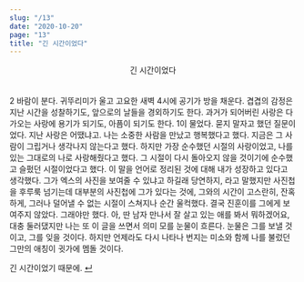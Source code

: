 ```yaml
---
slug: "/13"
date: "2020-10-20"
page: "13"
title: "긴 시간이었다"
---
```


<div style="text-align: center;">
    <div class="post-line" style="display: inline-block; line-height:160%">
    긴 시간이었다
    </div>
</div>

<br>

2
바람이 분다. 귀뚜리미가 울고 고요한 새벽 4시에 공기가 방을 채운다. 겹겹의 감정은 지난 시간을 성찰하기도, 앞으로의 날들을 경외하기도 한다. 과거가 되어버린 사랑은 다가오는 사랑에 용기가 되기도, 아픔이 되기도 한다. 1이 물었다. 묻지 말자고 했던 질문이었다. 지난 사랑은 어땠냐고. 나는 소중한 사람을 만났고 행복했다고 했다. 지금은 그 사람이 그립거나 생각나지 않는다고 했다. 하지만 가장 순수했던 시절의 사랑이었고, 나를 있는 그대로의 나로 사랑해줬다고 했다. 그 시절이 다시 돌아오지 않을 것이기에 순수했고 슬펐던 시절이었다고 했다. 이 말을 언어로 정리된 것에 대해 내가 성장하고 있다고 생각했다. 그가 엑스의 사진을 보여줄 수 있냐고 하길래 당연하지, 라고 말했지만 사진첩을 후루룩 넘기는데 대부분의 사진첩에 그가 있다는 것에, 그와의 시간이 고스란히, 잔혹하게, 그러나 덜어낼 수 없는 시절이 스쳐지나 순간 울컥했다. 결국 진훈이를 그에게 보여주지 않았다. 그래야만 했다. 아, 딴 남자 만나서 잘 살고 있는 애를 봐서 뭐하겠어요, 대충 둘러댔지만 나는 또 이 글을 쓰면서 의미 모를 눈물이 흐른다. 눈물은 그를 보낼 것이고, 그를 잊을 것이다. 하지만 언제라도 다시 나타나 번지는 미소와 함께 나를 불렀던 그만의 애칭이 귓가에 멤돌 것이다.

긴 시간이었기 때문에. <a href="/">↵</a>
